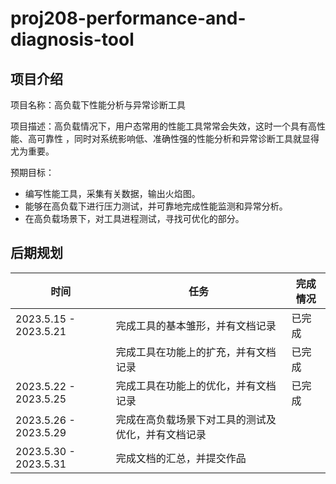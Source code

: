 # proj208-performance-and-diagnosis-tool

## 项目介绍

项目名称：高负载下性能分析与异常诊断工具

项目描述：高负载情况下，用户态常用的性能工具常常会失效，这时一个具有高性能、高可靠性 ，同时对系统影响低、准确性强的性能分析和异常诊断工具就显得尤为重要。

预期目标：

- 编写性能工具，采集有关数据，输出火焰图。
- 能够在高负载下进行压力测试，并可靠地完成性能监测和异常分析。
- 在高负载场景下，对工具进程测试，寻找可优化的部分。

## 后期规划

| 时间                  | 任务                                               | 完成情况 |
| --------------------- | -------------------------------------------------- | -------- |
| 2023.5.15 - 2023.5.21 | 完成工具的基本雏形，并有文档记录                   | 已完成 |
|                       | 完成工具在功能上的扩充，并有文档记录               | 已完成 |
| 2023.5.22 - 2023.5.25 | 完成工具在功能上的优化，并有文档记录               | 已完成 |
| 2023.5.26 - 2023.5.29 | 完成在高负载场景下对工具的测试及优化，并有文档记录 |          |
| 2023.5.30 - 2023.5.31 | 完成文档的汇总，并提交作品                         |          |
